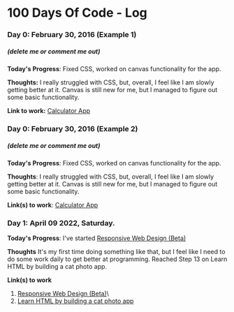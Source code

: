 # 100 Days Of Code - Log

### Day 0: February 30, 2016 (Example 1)
##### (delete me or comment me out)

**Today's Progress**: Fixed CSS, worked on canvas functionality for the app.

**Thoughts:** I really struggled with CSS, but, overall, I feel like I am slowly getting better at it. Canvas is still new for me, but I managed to figure out some basic functionality.

**Link to work:** [Calculator App](http://www.example.com)

### Day 0: February 30, 2016 (Example 2)
##### (delete me or comment me out)

**Today's Progress**: Fixed CSS, worked on canvas functionality for the app.

**Thoughts**: I really struggled with CSS, but, overall, I feel like I am slowly getting better at it. Canvas is still new for me, but I managed to figure out some basic functionality.

**Link(s) to work**: [Calculator App](http://www.example.com)


### Day 1: April 09 2022, Saturday.

**Today's Progress**: I've started [Responsive Web Design (Beta)](https://www.freecodecamp.org/learn/2022/responsive-web-design/)

**Thoughts** It's my first time doing something like that, but I feel like I need to do some work daily to get better at programming. Reached Step 13 on Learn HTML by building a cat photo app.

**Link(s) to work**
1. [Responsive Web Design (Beta)](https://www.freecodecamp.org/learn/2022/responsive-web-design/)\
2. [Learn HTML by building a cat photo app](https://www.freecodecamp.org/learn/2022/responsive-web-design/learn-html-by-building-a-cat-photo-app/)
